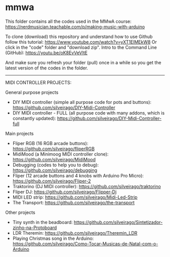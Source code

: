 # mmwa

This folder contains all the codes used in the MMwA course:
https://nerdmusician.teachable.com/p/making-music-with-arduino

To clone (download) this repository and understand how to use Github follow this tutorial: https://www.youtube.com/watch?v=yXT1ElMEkW8
Or click in the "code" folder and "download zip".
Intro to the Command Line (GitHub): https://youtu.be/oK8EvVeVltE

And make sure you refresh your folder (pull) once in a while so you get the latest version of the codes in the folder.


- - - - - - - - - - - - - - - - - - - - - 
MIDI CONTROLLER PROJECTS:

General purpose projects

- DIY MIDI controller (simple all purpose code for pots and buttons): https://github.com/silveirago/DIY-Midi-Controller
- DIY MIDI controller -  FULL (all purpose code with many addons, which is constantly updated): https://github.com/silveirago/DIY-Midi-Controller-full

Main projects

- Fliper RGB (16 RGB arcade buttons): https://github.com/silveirago/fliperRGB
- MidiMood (a Minimoog MIDI controller clone): https://github.com/silveirago/MidiMood
- Debugging (codes to help you to debug): https://github.com/silveirago/debugging
- Fliper (12 arcade buttons and 4 knobs with Arduino Pro Micro): https://github.com/silveirago/Fliper-2
- Traktorino (DJ MIDI controller): https://github.com/silveirago/traktorino
- Fliper DJ: https://github.com/silveirago/Flipper-Dj
- MIDI LED strip: https://github.com/silveirago/Midi-Led-Strip
- The Transport: https://github.com/silveirago/the-transport


Other projects

- Tiny synth in the beadboard: https://github.com/silveirago/Sintetizador-zinho-na-Protoboard
- LDR Theremin: https://github.com/silveirago/Theremin_LDR
- Playing Christmas song in the Arduino: https://github.com/silveirago/Como-Tocar-Musicas-de-Natal-com-o-Arduino